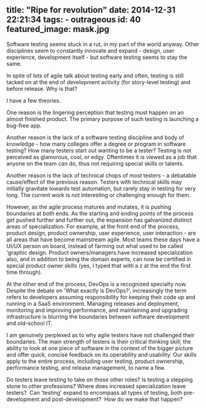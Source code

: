 title: "Ripe for revolution"
date: 2014-12-31 22:21:34
tags:
	- outrageous
id: 40
featured_image: mask.jpg
---

Software testing seems stuck in a rut, in my part of the world anyway. Other disciplines seem to constantly innovate and expand - design, user experience, development itself - but software testing seems to stay the same.

In spite of lots of agile talk about testing early and often, testing is still tacked on at the end of development activity (for story-level testing) and before release. Why is that?

I have a few theories.

One reason is the lingering perception that testing must happen on an almost finished product. The primary purpose of such testing is launching a bug-free app.

Another reason is the lack of a software testing discipline and body of knowledge - how many colleges offer a degree or program in software testing? How many testers start out wanting to be a tester? Testing is not perceived as glamorous, cool, or edgy. Oftentimes it is viewed as a job that anyone on the team can do, thus not requiring special skills or talents.

Another reason is the lack of technical chops of most testers - a debatable cause/effect of the previous reason. Testers with technical skills may initially gravitate towards test automation, but rarely stay in testing for very long. The current work is not interesting or challenging enough for them.

However, as the agile process matures and mutates, it is pushing boundaries at both ends. As the starting and ending points of the process get pushed further and further out, the expansion has galvanized distinct areas of specialization. For example, at the front end of the process, product design, product ownership, user experience, user interaction - are all areas that have become mainstream agile. Most teams these days have a UI/UX person on board, instead of farming out what used to be called 'graphic design. Product owners/managers have increased specialization also, and in addition to being the domain experts, can now be certified in special product owner skills (yes, I typed that with a z at the end the first time through).

At the other end of the process, DevOps is a recognized specialty now. Despite the debate on 'What exactly is DevOps?', increasingly the term refers to developers assuming responsibility for keeping their code up and running in a SaaS environment. Managing releases and deployment, monitoring and improving performance, and maintaining and upgrading infrastructure is blurring the boundaries between software development and old-school IT.

I am genuinely perplexed as to why agile testers have not challenged their boundaries. The main strength of testers is their critical thinking skill; the ability to look at one piece of software in the context of the bigger picture and offer quick, concise feedback on its operability and usability. Our skills apply to the entire process, including user testing, product ownership, performance testing, and release management, to name a few.

Do testers leave testing to take on those other roles? Is testing a stepping stone to other professions? Where does increased specialization leave testers?  Can 'testing' expand to encompass all types of testing, both pre-development and post-development?  How do we make that happen?
